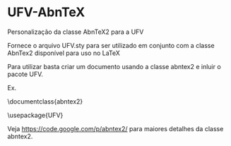 UFV-AbnTeX
==========

Personalização da classe AbnTeX2 para a UFV

Fornece o arquivo UFV.sty para ser utilizado em conjunto com a classe AbnTex2 disponível para uso no LaTeX

Para utilizar basta criar um documento usando a classe abntex2 e inluir o pacote UFV.

Ex.

\documentclass{abntex2}

\usepackage{UFV}

Veja https://code.google.com/p/abntex2/ para maiores detalhes da classe abntex2.

